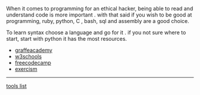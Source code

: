 When it comes to programming for an ethical hacker, being able to read and understand code is more important .
with that said if you wish to be good at programming, ruby,  python, C , bash, sql and assembly are a good choice. 

To learn syntax choose a language and go for it . if you not sure where to start, start with python it has the most resources.

- [graffeacademy](https://www.giraffeacademy.com/programming-languages/)
- [w3schools](https://www.w3schools.com/)
- [freecodecamp](https://www.freecodecamp.org/)
- [exercism](https://exercism.org/)
------------------
[tools list](https://github.com/ROT101/learn_something/blob/main/skill_development/tool_list.md)
 
